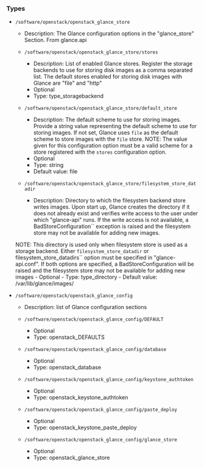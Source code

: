 
### Types

 - `/software/openstack/openstack_glance_store`
    - Description: 
    The Glance configuration options in the "glance_store" Section.
    From glance.api

    - `/software/openstack/openstack_glance_store/stores`
        - Description: List of enabled Glance stores.
    Register the storage backends to use for storing disk images
    as a comma separated list. The default stores enabled for
    storing disk images with Glance are "file" and "http"
        - Optional
        - Type: type_storagebackend
    - `/software/openstack/openstack_glance_store/default_store`
        - Description: The default scheme to use for storing images.
    Provide a string value representing the default scheme to use for
    storing images. If not set, Glance uses ``file`` as the default
    scheme to store images with the ``file`` store.
    NOTE: The value given for this configuration option must be a valid
    scheme for a store registered with the ``stores`` configuration
    option.
        - Optional
        - Type: string
        - Default value: file
    - `/software/openstack/openstack_glance_store/filesystem_store_datadir`
        - Description: Directory to which the filesystem backend store writes images.
    Upon start up, Glance creates the directory if it does not already
    exist and verifies write access to the user under which
    "glance-api" runs. If the write access is not available, a
    BadStoreConfiguration`` exception is raised and the filesystem
    store may not be available for adding new images.

    NOTE: This directory is used only when filesystem store is used as a
    storage backend. Either ``filesystem_store_datadir`` or
    filesystem_store_datadirs`` option must be specified in
    "glance-api.conf". If both options are specified, a
    BadStoreConfiguration will be raised and the filesystem store
    may not be available for adding new images
        - Optional
        - Type: type_directory
        - Default value: /var/lib/glance/images/
 - `/software/openstack/openstack_glance_config`
    - Description: 
    list of Glance configuration sections

    - `/software/openstack/openstack_glance_config/DEFAULT`
        - Optional
        - Type: openstack_DEFAULTS
    - `/software/openstack/openstack_glance_config/database`
        - Optional
        - Type: openstack_database
    - `/software/openstack/openstack_glance_config/keystone_authtoken`
        - Optional
        - Type: openstack_keystone_authtoken
    - `/software/openstack/openstack_glance_config/paste_deploy`
        - Optional
        - Type: openstack_keystone_paste_deploy
    - `/software/openstack/openstack_glance_config/glance_store`
        - Optional
        - Type: openstack_glance_store
